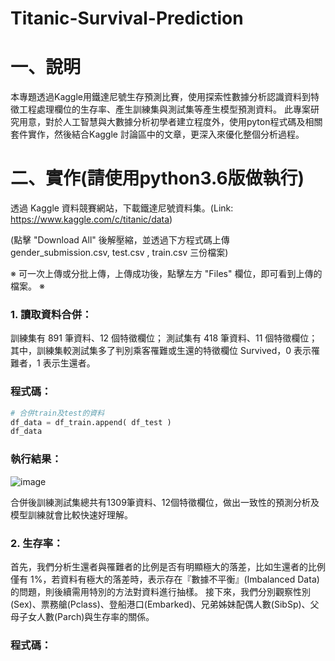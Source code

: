 # Titanic-Survival-Prediction
# 一、說明
本專題透過Kaggle用鐵達尼號生存預測比賽，使用探索性數據分析認識資料到特徵工程處理欄位的生存率、產生訓練集與測試集等產生模型預測資料。
此專案研究用意，對於人工智慧與大數據分析初學者建立程度外，使用pyton程式碼及相關套件實作，然後結合Kaggle 討論區中的文章，更深入來優化整個分析過程。
# 二、實作(請使用python3.6版做執行)
透過 Kaggle 資料競賽網站，下載鐵達尼號資料集。(Link: https://www.kaggle.com/c/titanic/data)

(點擊 "Download All" 後解壓縮，並透過下方程式碼上傳 gender_submission.csv, test.csv , train.csv 三份檔案)

※ 可一次上傳或分批上傳，上傳成功後，點擊左方 "Files" 欄位，即可看到上傳的檔案。 ※
### 1.	讀取資料合併：
訓練集有 891 筆資料、12 個特徵欄位； 測試集有 418 筆資料、11 個特徵欄位； 其中，訓練集較測試集多了判別乘客罹難或生還的特徵欄位 Survived，0 表示罹難者，1 表示生還者。
### 程式碼：
```python
# 合併train及test的資料 
df_data = df_train.append( df_test )
df_data
```
### 執行結果：
![image](https://github.com/LonelyCaesar/-Titanic-Survival-Prediction/assets/101235367/1f59132d-6a20-4f96-886f-a4bf54cef8ee)

合併後訓練測試集總共有1309筆資料、12個特徵欄位，做出一致性的預測分析及模型訓練就會比較快速好理解。
### 2.	生存率：
首先，我們分析生還者與罹難者的比例是否有明顯極大的落差，比如生還者的比例僅有 1%，若資料有極大的落差時，表示存在『數據不平衡』(Imbalanced Data)的問題，則後續需用特別的方法對資料進行抽樣。 接下來，我們分別觀察性別(Sex)、票務艙(Pclass)、登船港口(Embarked)、兄弟姊妹配偶人數(SibSp)、父母子女人數(Parch)與生存率的關係。
### 程式碼：
